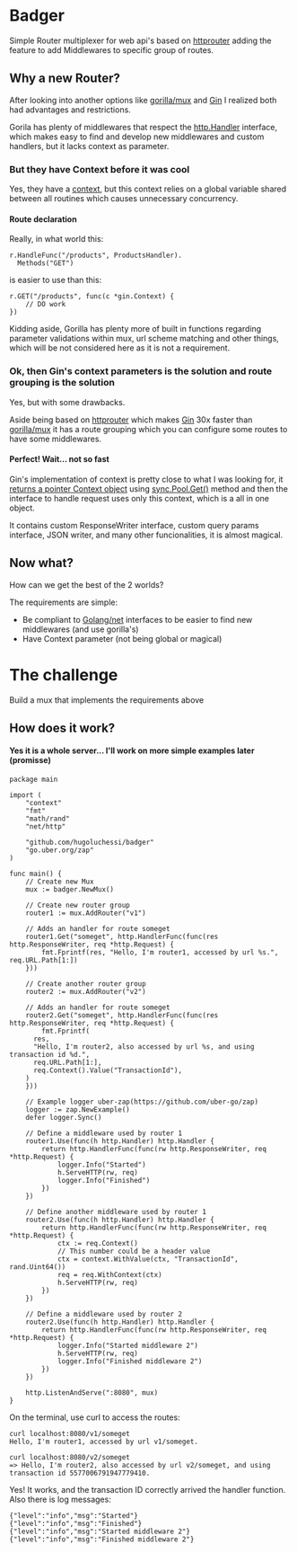 # Badger
Simple Router multiplexer for web api's based on [httprouter](https://github.com/julienschmidt/httprouter) adding the feature to add Middlewares to specific group of routes.

## Why a new Router?
After looking into another options like [gorilla/mux](https://github.com/gorilla/mux) and [Gin](https://github.com/gin-gonic/gin) I realized both had advantages and restrictions.

Gorila has plenty of middlewares that respect the [http.Handler](https://golang.org/pkg/net/http/#Handler) interface, which makes easy to find and develop new middlewares and custom handlers, but it lacks context as parameter.

### But they have Context before it was cool
Yes, they have a [context](https://github.com/gorilla/context), but this context relies on a global variable shared between all routines which causes unnecessary concurrency.

#### Route declaration
Really, in what world this:

``` golang
r.HandleFunc("/products", ProductsHandler).
  Methods("GET")
```

is easier to use than this:

``` golang
r.GET("/products", func(c *gin.Context) {
	// DO work
})
```

Kidding aside, Gorilla has plenty more of built in functions regarding parameter validations within mux, url scheme matching and other things, which will be not considered here as it is not a requirement.

### Ok, then Gin's context parameters is the solution and route grouping is the solution
Yes, but with some drawbacks.

Aside being based on [httprouter](https://github.com/julienschmidt/httprouter) which makes [Gin](https://github.com/gin-gonic/gin) 30x faster than [gorilla/mux](https://github.com/gorilla/mux) it has a route grouping which you can configure some routes to have some middlewares.

#### Perfect! Wait... not so fast
Gin's implementation of context is pretty close to what I was looking for, it [returns a pointer Context object](https://github.com/gin-gonic/gin/blob/master/gin.go#L320) using [sync.Pool.Get()](https://golang.org/pkg/sync/#Pool) method and then the interface to handle request uses only this context, which is a all in one object.

It contains custom ResponseWriter interface, custom query params interface, JSON writer, and many other funcionalities, it is almost magical.

## Now what?
How can we get the best of the 2 worlds?

The requirements are simple:
* Be compliant to [Golang/net](https://golang.org/pkg/net/http) interfaces to be easier to find new middlewares (and use gorilla's)
* Have Context parameter (not being global or magical)

# The challenge
Build a mux that implements the requirements above

## How does it work?
#### Yes it is a whole server... I'll work on more simple examples later (promisse)

``` golang
package main

import (
	"context"
	"fmt"
	"math/rand"
	"net/http"

	"github.com/hugoluchessi/badger"
	"go.uber.org/zap"
)

func main() {
	// Create new Mux
	mux := badger.NewMux()

	// Create new router group
	router1 := mux.AddRouter("v1")

	// Adds an handler for route someget
	router1.Get("someget", http.HandlerFunc(func(res http.ResponseWriter, req *http.Request) {
		fmt.Fprintf(res, "Hello, I'm router1, accessed by url %s.", req.URL.Path[1:])
	}))

	// Create another router group
	router2 := mux.AddRouter("v2")

	// Adds an handler for route someget
	router2.Get("someget", http.HandlerFunc(func(res http.ResponseWriter, req *http.Request) {
		fmt.Fprintf(
      res,
      "Hello, I'm router2, also accessed by url %s, and using transaction id %d.",
      req.URL.Path[1:],
      req.Context().Value("TransactionId"),
    )
	}))

	// Example logger uber-zap(https://github.com/uber-go/zap)
	logger := zap.NewExample()
	defer logger.Sync()

	// Define a middleware used by router 1
	router1.Use(func(h http.Handler) http.Handler {
		return http.HandlerFunc(func(rw http.ResponseWriter, req *http.Request) {
			logger.Info("Started")
			h.ServeHTTP(rw, req)
			logger.Info("Finished")
		})
	})

	// Define another middleware used by router 1
	router2.Use(func(h http.Handler) http.Handler {
		return http.HandlerFunc(func(rw http.ResponseWriter, req *http.Request) {
			ctx := req.Context()
			// This number could be a header value
			ctx = context.WithValue(ctx, "TransactionId", rand.Uint64())
			req = req.WithContext(ctx)
			h.ServeHTTP(rw, req)
		})
	})

	// Define a middleware used by router 2
	router2.Use(func(h http.Handler) http.Handler {
		return http.HandlerFunc(func(rw http.ResponseWriter, req *http.Request) {
			logger.Info("Started middleware 2")
			h.ServeHTTP(rw, req)
			logger.Info("Finished middleware 2")
		})
	})

	http.ListenAndServe(":8080", mux)
}

```

On the terminal, use curl to access the routes:

```
curl localhost:8080/v1/someget   
Hello, I'm router1, accessed by url v1/someget.

curl localhost:8080/v2/someget
=> Hello, I'm router2, also accessed by url v2/someget, and using transaction id 5577006791947779410.
```

Yes! It works, and the transaction ID correctly arrived the handler function. Also there is log messages:

```
{"level":"info","msg":"Started"}
{"level":"info","msg":"Finished"}
{"level":"info","msg":"Started middleware 2"}
{"level":"info","msg":"Finished middleware 2"}
```
